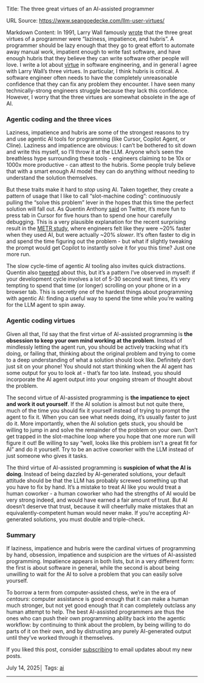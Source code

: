 Title: The three great virtues of an AI-assisted programmer

URL Source: https://www.seangoedecke.com/llm-user-virtues/

Markdown Content:
In 1991, Larry Wall famously [wrote](https://wiki.c2.com/?LazinessImpatienceHubris) that the three great virtues of a programmer were “laziness, impatience, and hubris”. A programmer should be lazy enough that they go to great effort to automate away manual work, impatient enough to write fast software, and have enough hubris that they believe they can write software other people will love. I write a lot about [virtue](https://www.seangoedecke.com/character-in-software-engineering) in software engineering, and in general I agree with Larry Wall’s three virtues. In particular, I think hubris is critical. A software engineer often needs to have the completely unreasonable confidence that they can fix any problem they encounter. I have seen many technically-strong engineers struggle because they lack this confidence. However, I worry that the three virtues are somewhat obsolete in the age of AI.

### Agentic coding and the three vices

Laziness, impatience and hubris are some of the strongest reasons to try and use agentic AI tools for programming (like Cursor, Copilot Agent, or Cline). Laziness and impatience are obvious: I can’t be bothered to sit down and write this myself, so I’ll throw it at the LLM. Anyone who’s seen the breathless hype surrounding these tools - engineers claiming to be 10x or 1000x more productive - can attest to the hubris. Some people truly believe that with a smart enough AI model they can do anything without needing to understand the solution themselves.

But these traits make it hard to _stop_ using AI. Taken together, they create a pattern of usage that I like to call “slot-machine coding”: continuously pulling the “solve this problem” lever in the hopes that this time the perfect solution will fall out. As Quentin Anthony [said](https://x.com/QuentinAnthon15/status/1943948796414898370) on Twitter, it’s more fun to press tab in Cursor for five hours than to spend one hour carefully debugging. This is a very plausible explanation for the recent surprising result in the [METR study](https://www.seangoedecke.com/impact-of-ai-study), where engineers felt like they were ~20% faster when they used AI, but were actually ~20% _slower_. It’s often faster to dig in and spend the time figuring out the problem - but what if slightly tweaking the prompt would get Copilot to instantly solve it for you this time? Just one more run.

The slow cycle-time of agentic AI tooling also invites quick distractions. Quentin also [tweeted](https://x.com/QuentinAnthon15/status/1943948803348082850) about this, but it’s a pattern I’ve observed in myself: if your development cycle involves a lot of 5-30 second wait times, it’s very tempting to spend that time (or longer) scrolling on your phone or in a browser tab. This is secretly one of the hardest things about programming with agentic AI: finding a useful way to spend the time while you’re waiting for the LLM agent to spin away.

### Agentic coding virtues

Given all that, I’d say that the first virtue of AI-assisted programming is **the obsession to keep your own mind working at the problem**. Instead of mindlessly letting the agent run, you should be actively tracking what it’s doing, or failing that, thinking about the original problem and trying to come to a deep understanding of what a solution should look like. Definitely don’t just sit on your phone! You should not start thinking when the AI agent has some output for you to look at - that’s far too late. Instead, you should incorporate the AI agent output into your ongoing stream of thought about the problem.

The second virtue of AI-assisted programming is **the impatience to eject and work it out yourself**. If the AI solution is almost but not quite there, much of the time you should fix it yourself instead of trying to prompt the agent to fix it. When you can see what needs doing, it’s usually faster to just do it. More importantly, when the AI solution gets stuck, you should be willing to jump in and solve the remainder of the problem on your own. Don’t get trapped in the slot-machine loop where you hope that one more run will figure it out! Be willing to say “well, looks like this problem isn’t a great fit for AI” and do it yourself. Try to be an active coworker with the LLM instead of just someone who gives it tasks.

The third virtue of AI-assisted programming is **suspicion of what the AI is doing**. Instead of being dazzled by AI-generated solutions, your default attitude should be that the LLM has probably screwed something up that you have to fix by hand. It’s a mistake to treat AI like you would treat a human coworker - a human coworker who had the strengths of AI would be very strong indeed, and would have earned a fair amount of trust. But AI doesn’t deserve that trust, because it will cheerfully make mistakes that an equivalently-competent human would never make. If you’re accepting AI-generated solutions, you must double and triple-check.

### Summary

If laziness, impatience and hubris were the cardinal virtues of programming by hand, obsession, impatience and suspicion are the virtues of AI-assisted programming. Impatience appears in both lists, but in a very different form: the first is about software in general, while the second is about being unwilling to wait for the AI to solve a problem that you can easily solve yourself.

To borrow a term from computer-assisted chess, we’re in the era of _centaurs_: computer assistance is good enough that it can make a human much stronger, but not yet good enough that it can completely outclass any human attempt to help. The best AI-assisted programmers are thus the ones who can push their own programming ability back into the agentic workflow: by continuing to think about the problem, by being willing to do parts of it on their own, and by distrusting any purely AI-generated output until they’ve worked through it themselves.

If you liked this post, consider [subscribing](https://buttondown.com/seangoedecke) to email updates about my new posts.

July 14, 2025│ Tags: [ai](https://www.seangoedecke.com/tags/ai/)

* * *
